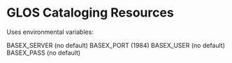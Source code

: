 GLOS Cataloging Resources
============

Uses environmental variables:

  BASEX_SERVER (no default)
  BASEX_PORT (1984)
  BASEX_USER (no default)
  BASEX_PASS (no default)